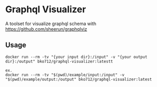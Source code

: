 # Graphql Visualizer

A toolset for visualize graphql schema with https://github.com/sheerun/graphqlviz

## Usage

```console
docker run --rm -tv "{your input dir}:/input" -v "{your output dir}:/output" bko712/graphql-visualizer:latestt

ex.
docker run --rm -tv "$(pwd)/example/input:/input" -v "$(pwd)/example/output:/output" bko712/graphql-visualizer:latest
```
